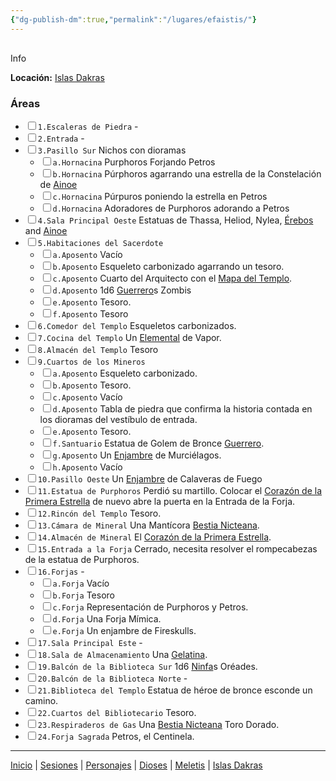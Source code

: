 ```yaml
---
{"dg-publish-dm":true,"permalink":"/lugares/efaistis/"}
---
```


<p><span><div data-callout-metadata="" data-callout-fold="" data-callout="info" class="callout node-insert-event"><div class="callout-title" dir="auto"><div class="callout-icon"><svg width="16" height="16"></svg></div><div class="callout-title-inner">Info</div></div><div class="callout-content">
<p dir="auto"><strong>Locación:</strong> <a data-tooltip-position="top" aria-label="Lugares/Islas Dakras.md" data-href="Lugares/Islas Dakras.md" href="Lugares/Islas Dakras.md" class="internal-link" target="_blank" rel="noopener nofollow">Islas Dakras</a></p>
</div></div></span></p><h3><span>Áreas</span></h3><div><ul class="contains-task-list"><li data-task=" " class="dataview task-list-item"><input type="checkbox" class="dataview task-list-item-checkbox"><span><code>1.Escaleras de Piedra</code> -</span></li><li data-task=" " class="dataview task-list-item"><input type="checkbox" class="dataview task-list-item-checkbox"><span><code>2.Entrada</code> -</span></li><li data-task=" " class="dataview task-list-item"><input type="checkbox" class="dataview task-list-item-checkbox"><span><code>3.Pasillo Sur</code> Nichos con dioramas</span><ul class="contains-task-list"><li data-task=" " class="dataview task-list-item"><input type="checkbox" class="dataview task-list-item-checkbox"><span><code>a.Hornacina</code> Purphoros Forjando Petros</span></li><li data-task=" " class="dataview task-list-item"><input type="checkbox" class="dataview task-list-item-checkbox"><span><code>b.Hornacina</code> Púrphoros agarrando una estrella de la Constelación de <a data-tooltip-position="top" aria-label="Dioses/Ainoe" data-href="Dioses/Ainoe" href="Dioses/Ainoe" class="internal-link" target="_blank" rel="noopener nofollow">Ainoe</a></span></li><li data-task=" " class="dataview task-list-item"><input type="checkbox" class="dataview task-list-item-checkbox"><span><code>c.Hornacina</code> Púrpuros poniendo la estrella en Petros</span></li><li data-task=" " class="dataview task-list-item"><input type="checkbox" class="dataview task-list-item-checkbox"><span><code>d.Hornacina</code> Adoradores de Purphoros adorando a Petros</span></li></ul></li><li data-task=" " class="dataview task-list-item"><input type="checkbox" class="dataview task-list-item-checkbox"><span><code>4.Sala Principal Oeste</code> Estatuas de Thassa, Heliod, Nylea, <a data-tooltip-position="top" aria-label="Dioses/Érebos" data-href="Dioses/Érebos" href="Dioses/Érebos" class="internal-link" target="_blank" rel="noopener nofollow">Érebos</a> and <a data-tooltip-position="top" aria-label="Dioses/Ainoe" data-href="Dioses/Ainoe" href="Dioses/Ainoe" class="internal-link" target="_blank" rel="noopener nofollow">Ainoe</a></span></li><li data-task=" " class="dataview task-list-item"><input type="checkbox" class="dataview task-list-item-checkbox"><span><code>5.Habitaciones del Sacerdote</code></span><ul class="contains-task-list"><li data-task=" " class="dataview task-list-item"><input type="checkbox" class="dataview task-list-item-checkbox"><span><code>a.Aposento</code> Vacío</span></li><li data-task=" " class="dataview task-list-item"><input type="checkbox" class="dataview task-list-item-checkbox"><span><code>b.Aposento</code> Esqueleto carbonizado agarrando un tesoro.</span></li><li data-task=" " class="dataview task-list-item"><input type="checkbox" class="dataview task-list-item-checkbox"><span><code>c.Aposento</code> Cuarto del Arquitecto con el <a data-tooltip-position="top" aria-label="Objetos/Mapa del Templo" data-href="Objetos/Mapa del Templo" href="Objetos/Mapa del Templo" class="internal-link" target="_blank" rel="noopener nofollow">Mapa del Templo</a>.</span></li><li data-task=" " class="dataview task-list-item"><input type="checkbox" class="dataview task-list-item-checkbox"><span><code>d.Aposento</code> 1d6 <a data-tooltip-position="top" aria-label="Statblocks/Guerrero" data-href="Statblocks/Guerrero" href="Statblocks/Guerrero" class="internal-link" target="_blank" rel="noopener nofollow">Guerrero</a>s Zombis</span></li><li data-task=" " class="dataview task-list-item"><input type="checkbox" class="dataview task-list-item-checkbox"><span><code>e.Aposento</code> Tesoro.</span></li><li data-task=" " class="dataview task-list-item"><input type="checkbox" class="dataview task-list-item-checkbox"><span><code>f.Aposento</code> Tesoro</span></li></ul></li><li data-task=" " class="dataview task-list-item"><input type="checkbox" class="dataview task-list-item-checkbox"><span><code>6.Comedor del Templo</code> Esqueletos carbonizados.</span></li><li data-task=" " class="dataview task-list-item"><input type="checkbox" class="dataview task-list-item-checkbox"><span><code>7.Cocina del Templo</code> Un <a data-tooltip-position="top" aria-label="Statblocks/Elemental" data-href="Statblocks/Elemental" href="Statblocks/Elemental" class="internal-link" target="_blank" rel="noopener nofollow">Elemental</a> de Vapor.</span></li><li data-task=" " class="dataview task-list-item"><input type="checkbox" class="dataview task-list-item-checkbox"><span><code>8.Almacén del Templo</code> Tesoro</span></li><li data-task=" " class="dataview task-list-item"><input type="checkbox" class="dataview task-list-item-checkbox"><span><code>9.Cuartos de los Mineros</code></span><ul class="contains-task-list"><li data-task=" " class="dataview task-list-item"><input type="checkbox" class="dataview task-list-item-checkbox"><span><code>a.Aposento</code> Esqueleto carbonizado.</span></li><li data-task=" " class="dataview task-list-item"><input type="checkbox" class="dataview task-list-item-checkbox"><span><code>b.Aposento</code> Tesoro.</span></li><li data-task=" " class="dataview task-list-item"><input type="checkbox" class="dataview task-list-item-checkbox"><span><code>c.Aposento</code> Vacío</span></li><li data-task=" " class="dataview task-list-item"><input type="checkbox" class="dataview task-list-item-checkbox"><span><code>d.Aposento</code> Tabla de piedra que confirma la historia contada en los dioramas del vestíbulo de entrada.</span></li><li data-task=" " class="dataview task-list-item"><input type="checkbox" class="dataview task-list-item-checkbox"><span><code>e.Aposento</code> Tesoro.</span></li><li data-task=" " class="dataview task-list-item"><input type="checkbox" class="dataview task-list-item-checkbox"><span><code>f.Santuario</code> Estatua de Golem de Bronce <a data-tooltip-position="top" aria-label="Statblocks/Guerrero" data-href="Statblocks/Guerrero" href="Statblocks/Guerrero" class="internal-link" target="_blank" rel="noopener nofollow">Guerrero</a>.</span></li><li data-task=" " class="dataview task-list-item"><input type="checkbox" class="dataview task-list-item-checkbox"><span><code>g.Aposento</code> Un <a data-tooltip-position="top" aria-label="Statblocks/Enjambre" data-href="Statblocks/Enjambre" href="Statblocks/Enjambre" class="internal-link" target="_blank" rel="noopener nofollow">Enjambre</a> de Murciélagos.</span></li><li data-task=" " class="dataview task-list-item"><input type="checkbox" class="dataview task-list-item-checkbox"><span><code>h.Aposento</code> Vacío</span></li></ul></li><li data-task=" " class="dataview task-list-item"><input type="checkbox" class="dataview task-list-item-checkbox"><span><code>10.Pasillo Oeste</code> Un <a data-tooltip-position="top" aria-label="Statblocks/Enjambre" data-href="Statblocks/Enjambre" href="Statblocks/Enjambre" class="internal-link" target="_blank" rel="noopener nofollow">Enjambre</a> de Calaveras de Fuego</span></li><li data-task=" " class="dataview task-list-item"><input type="checkbox" class="dataview task-list-item-checkbox"><span><code>11.Estatua de Purphoros</code> Perdió su martillo. Colocar el <a data-tooltip-position="top" aria-label="Objetos/Corazón de la Primera Estrella" data-href="Objetos/Corazón de la Primera Estrella" href="Objetos/Corazón de la Primera Estrella" class="internal-link" target="_blank" rel="noopener nofollow">Corazón de la Primera Estrella</a> de nuevo abre la puerta en la Entrada de la Forja.</span></li><li data-task=" " class="dataview task-list-item"><input type="checkbox" class="dataview task-list-item-checkbox"><span><code>12.Rincón del Templo</code> Tesoro.</span></li><li data-task=" " class="dataview task-list-item"><input type="checkbox" class="dataview task-list-item-checkbox"><span><code>13.Cámara de Mineral</code> Una Mantícora <a data-tooltip-position="top" aria-label="Statblocks/Bestia Nicteana" data-href="Statblocks/Bestia Nicteana" href="Statblocks/Bestia Nicteana" class="internal-link" target="_blank" rel="noopener nofollow">Bestia Nicteana</a>.</span></li><li data-task=" " class="dataview task-list-item"><input type="checkbox" class="dataview task-list-item-checkbox"><span><code>14.Almacén de Mineral</code> El <a data-tooltip-position="top" aria-label="Objetos/Corazón de la Primera Estrella" data-href="Objetos/Corazón de la Primera Estrella" href="Objetos/Corazón de la Primera Estrella" class="internal-link" target="_blank" rel="noopener nofollow">Corazón de la Primera Estrella</a>.</span></li><li data-task=" " class="dataview task-list-item"><input type="checkbox" class="dataview task-list-item-checkbox"><span><code>15.Entrada a la Forja</code> Cerrado, necesita resolver el rompecabezas de la estatua de Purphoros.</span></li><li data-task=" " class="dataview task-list-item"><input type="checkbox" class="dataview task-list-item-checkbox"><span><code>16.Forjas</code> -</span><ul class="contains-task-list"><li data-task=" " class="dataview task-list-item"><input type="checkbox" class="dataview task-list-item-checkbox"><span><code>a.Forja</code> Vacío</span></li><li data-task=" " class="dataview task-list-item"><input type="checkbox" class="dataview task-list-item-checkbox"><span><code>b.Forja</code> Tesoro</span></li><li data-task=" " class="dataview task-list-item"><input type="checkbox" class="dataview task-list-item-checkbox"><span><code>c.Forja</code> Representación de Purphoros y Petros.</span></li><li data-task=" " class="dataview task-list-item"><input type="checkbox" class="dataview task-list-item-checkbox"><span><code>d.Forja</code> Una Forja Mímica.</span></li><li data-task=" " class="dataview task-list-item"><input type="checkbox" class="dataview task-list-item-checkbox"><span><code>e.Forja</code> Un enjambre de Fireskulls.</span></li></ul></li><li data-task=" " class="dataview task-list-item"><input type="checkbox" class="dataview task-list-item-checkbox"><span><code>17.Sala Principal Este</code> -</span></li><li data-task=" " class="dataview task-list-item"><input type="checkbox" class="dataview task-list-item-checkbox"><span><code>18.Sala de Almacenamiento</code> Una <a data-tooltip-position="top" aria-label="Statblocks/Gelatina" data-href="Statblocks/Gelatina" href="Statblocks/Gelatina" class="internal-link" target="_blank" rel="noopener nofollow">Gelatina</a>.</span></li><li data-task=" " class="dataview task-list-item"><input type="checkbox" class="dataview task-list-item-checkbox"><span><code>19.Balcón de la Biblioteca Sur</code> 1d6 <a data-tooltip-position="top" aria-label="Statblocks/Ninfa" data-href="Statblocks/Ninfa" href="Statblocks/Ninfa" class="internal-link" target="_blank" rel="noopener nofollow">Ninfa</a>s Oréades.</span></li><li data-task=" " class="dataview task-list-item"><input type="checkbox" class="dataview task-list-item-checkbox"><span><code>20.Balcón de la Biblioteca Norte</code> -</span></li><li data-task=" " class="dataview task-list-item"><input type="checkbox" class="dataview task-list-item-checkbox"><span><code>21.Biblioteca del Templo</code> Estatua de héroe de bronce esconde un camino.</span></li><li data-task=" " class="dataview task-list-item"><input type="checkbox" class="dataview task-list-item-checkbox"><span><code>22.Cuartos del Bibliotecario</code> Tesoro.</span></li><li data-task=" " class="dataview task-list-item"><input type="checkbox" class="dataview task-list-item-checkbox"><span><code>23.Respiraderos de Gas</code> Una <a data-tooltip-position="top" aria-label="Statblocks/Bestia Nicteana" data-href="Statblocks/Bestia Nicteana" href="Statblocks/Bestia Nicteana" class="internal-link" target="_blank" rel="noopener nofollow">Bestia Nicteana</a> Toro Dorado.</span></li><li data-task=" " class="dataview task-list-item"><input type="checkbox" class="dataview task-list-item-checkbox"><span><code>24.Forja Sagrada</code> Petros, el Centinela.</span></li></ul></div><p><span><hr></span></p><span><span><a data-tooltip-position="top" aria-label="/Inicio" data-href="/Inicio" href="/Inicio" class="internal-link" target="_blank" rel="noopener nofollow">Inicio</a> | <a data-tooltip-position="top" aria-label="Almanaque/Sesiones" data-href="Almanaque/Sesiones" href="Almanaque/Sesiones" class="internal-link" target="_blank" rel="noopener nofollow">Sesiones</a> | <a data-tooltip-position="top" aria-label="Almanaque/Personajes" data-href="Almanaque/Personajes" href="Almanaque/Personajes" class="internal-link" target="_blank" rel="noopener nofollow">Personajes</a> | <a data-tooltip-position="top" aria-label="Almanaque/Dioses" data-href="Almanaque/Dioses" href="Almanaque/Dioses" class="internal-link" target="_blank" rel="noopener nofollow">Dioses</a> | <a data-tooltip-position="top" aria-label="Lugares/Meletis" data-href="Lugares/Meletis" href="Lugares/Meletis" class="internal-link" target="_blank" rel="noopener nofollow">Meletis</a> | <a data-tooltip-position="top" aria-label="Lugares/Islas Dakras" data-href="Lugares/Islas Dakras" href="Lugares/Islas Dakras" class="internal-link" target="_blank" rel="noopener nofollow">Islas Dakras</a> </span></span>